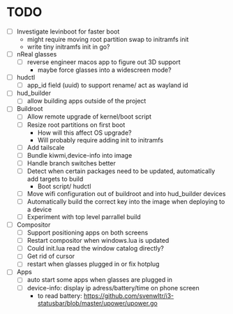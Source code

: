 # TODO
- [ ] Investigate levinboot for faster boot
    - might require moving root partition swap to initramfs init
    - write tiny initramfs init in go?
- [ ] nReal glasses
    - [ ] reverse engineer macos app to figure out 3D support
        - maybe force glasses into a widescreen mode?
- [ ] hudctl
    - [ ] app_id field (uuid) to support rename/ act as wayland id
- [ ] hud_builder
    - [ ] allow building apps outside of the project
- [ ] Buildroot 
    - [ ] Allow remote upgrade of kernel/boot script
    - [ ] Resize root partitions on first boot
        - How will this affect OS upgrade?
        - Will probably require adding init to initramfs
    - [ ] Add tailscale
    - [ ] Bundle kiwmi,device-info into image
    - [ ] Handle branch switches better
    - [ ] Detect when certain packages need to be updated, automatically add targets to build
        - Boot script/ hudctl
    - [ ] Move wifi configuration out of buildroot and into hud_builder devices
    - [ ] Automatically build the correct key into the image when deploying to a device
    - [ ] Experiment with top level parrallel build
- [ ] Compositor
    - [ ] Support positioning apps on both screens
    - [ ] Restart compositor when windows.lua is updated
    - [ ] Could init.lua read the window catalog directly?
    - [ ] Get rid of cursor
    - [ ] restart when glasses plugged in or fix hotplug
- [ ] Apps
    - [ ] auto start some apps when glasses are plugged in
    - [ ] device-info: display ip adress/battery/time on phone screen
        - to read battery: https://github.com/svenwltr/i3-statusbar/blob/master/upower/upower.go